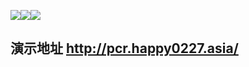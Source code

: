 ![](https://img.shields.io/badge/php_version-v8.3-blue)![](https://img.shields.io/badge/MySql->=5.7-blue)![](https://img.shields.io/badge/Nginx->=1.15-blue)
## 演示地址 http://pcr.happy0227.asia/

